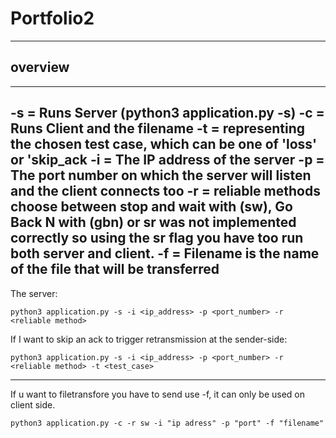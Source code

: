 # Portfolio2
-----------------

## overview 
--------------------------------
-s = Runs Server (python3 application.py -s)
-c = Runs Client and the filename
-t = representing the chosen test case, which can be one of 'loss' or 'skip_ack
-i = The IP address of the server
-p = The port number on which the server will listen and the client connects too
-r = reliable methods choose between stop and wait with (sw), Go Back N with (gbn) or sr was not implemented correctly so using the sr flag 
you have too run both server and client.
-f = Filename is the name of the file that will be transferred
---------------------------------------------------------

The server:

    python3 application.py -s -i <ip_address> -p <port_number> -r <reliable method>

If I want to skip an ack to trigger retransmission at the sender-side:
  
    python3 application.py -s -i <ip_address> -p <port_number> -r <reliable method> -t <test_case>

-------------------------------------------------------------------------------------------

If u want to filetransfore you have to send use -f, it can only be used on client side.
  
    python3 application.py -c -r sw -i "ip adress" -p "port" -f "filename"
